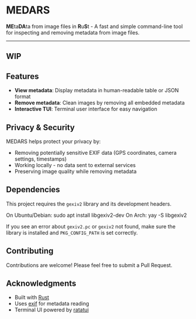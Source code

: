 # MEDARS

**ME**ta**DA**ta from image files in **R**u**S**t - A fast and simple command-line tool for inspecting and removing metadata from image files.

---

## WIP

## Features

- **View metadata**: Display metadata in human-readable table or JSON format
- **Remove metadata**: Clean images by removing all embedded metadata
- **Interactive TUI**: Terminal user interface for easy navigation

## Privacy & Security

MEDARS helps protect your privacy by:

- Removing potentially sensitive EXIF data (GPS coordinates, camera settings, timestamps)
- Working locally - no data sent to external services
- Preserving image quality while removing metadata

## Dependencies

This project requires the `gexiv2` library and its development headers.

On Ubuntu/Debian:
    sudo apt install libgexiv2-dev
On Arch:
    yay -S libgexiv2

If you see an error about `gexiv2.pc` or `gexiv2` not found, make sure the library is installed and `PKG_CONFIG_PATH` is set correctly.

## Contributing

Contributions are welcome! Please feel free to submit a Pull Request.

## Acknowledgments

- Built with [Rust](https://www.rust-lang.org/)
- Uses [exif](https://crates.io/crates/exif) for metadata reading
- Terminal UI powered by [ratatui](https://crates.io/crates/ratatui)

